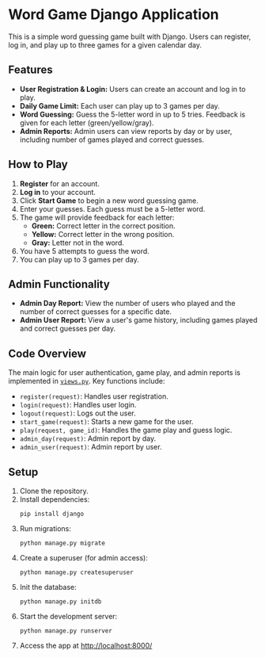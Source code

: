 # Word Game Django Application

This is a simple word guessing game built with Django. Users can register, log in, and play up to three games for a given calendar day.

## Features

- **User Registration & Login:** Users can create an account and log in to play.
- **Daily Game Limit:** Each user can play up to 3 games per day.
- **Word Guessing:** Guess the 5-letter word in up to 5 tries. Feedback is given for each letter (green/yellow/gray).
- **Admin Reports:** Admin users can view reports by day or by user, including number of games played and correct guesses.

## How to Play

1. **Register** for an account.
2. **Log in** to your account.
3. Click **Start Game** to begin a new word guessing game.
4. Enter your guesses. Each guess must be a 5-letter word.
5. The game will provide feedback for each letter:
    - **Green:** Correct letter in the correct position.
    - **Yellow:** Correct letter in the wrong position.
    - **Gray:** Letter not in the word.
6. You have 5 attempts to guess the word.
7. You can play up to 3 games per day.

## Admin Functionality

- **Admin Day Report:** View the number of users who played and the number of correct guesses for a specific date.
- **Admin User Report:** View a user's game history, including games played and correct guesses per day.

## Code Overview

The main logic for user authentication, game play, and admin reports is implemented in [`views.py`](wordgame/views.py). Key functions include:

- `register(request)`: Handles user registration.
- `login(request)`: Handles user login.
- `logout(request)`: Logs out the user.
- `start_game(request)`: Starts a new game for the user.
- `play(request, game_id)`: Handles the game play and guess logic.
- `admin_day(request)`: Admin report by day.
- `admin_user(request)`: Admin report by user.

## Setup

1. Clone the repository.
2. Install dependencies:  
   ```
   pip install django
   ```
3. Run migrations:  
   ```
   python manage.py migrate
   ```
4. Create a superuser (for admin access):  
   ```
   python manage.py createsuperuser
   ```
5. Init the database:
   ```
   python manage.py initdb
   ```
6. Start the development server:  
   ```
   python manage.py runserver
   ```
7. Access the app at [http://localhost:8000/](http://localhost:8000/)